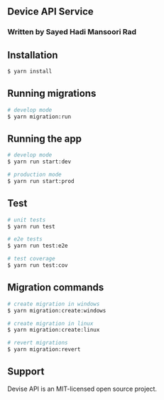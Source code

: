 
## Device API Service
### Written by Sayed Hadi Mansoori Rad

## Installation

```bash
$ yarn install
```

## Running migrations

```bash
# develop mode
$ yarn migration:run
```

## Running the app

```bash
# develop mode
$ yarn run start:dev
```

```bash
# production mode
$ yarn run start:prod
```

## Test

```bash
# unit tests
$ yarn run test
```

```bash
# e2e tests
$ yarn run test:e2e
```

```bash
# test coverage
$ yarn run test:cov
```
## Migration commands

```bash
# create migration in windows
$ yarn migration:create:windows 

# create migration in linux
$ yarn migration:create:linux 

# revert migrations
$ yarn migration:revert
```

## Support
Devise API is an MIT-licensed open source project.